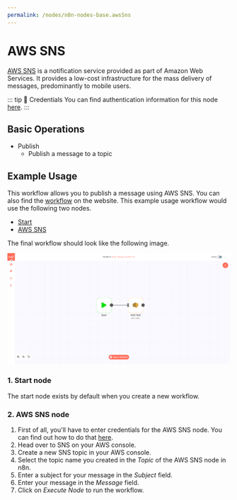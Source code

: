 ```yaml
---
permalink: /nodes/n8n-nodes-base.awsSns
---
```


# AWS SNS

[AWS SNS](https://aws.amazon.com/sns/) is a notification service provided as part of Amazon Web Services. It provides a low-cost infrastructure for the mass delivery of messages, predominantly to mobile users.

::: tip 🔑 Credentials
You can find authentication information for this node [here](../../../credentials/AWS/README.md).
:::

## Basic Operations

- Publish
    - Publish a message to a topic

## Example Usage

This workflow allows you to publish a message using AWS SNS. You can also find the [workflow](https://n8n.io/workflows/501) on the website. This example usage workflow would use the following two nodes.
- [Start](../../core-nodes/Start/README.md)
- [AWS SNS]()

The final workflow should look like the following image.

![A workflow with the AWS SNS node](./workflow.png)

### 1. Start node

The start node exists by default when you create a new workflow.

### 2. AWS SNS node

1. First of all, you'll have to enter credentials for the AWS SNS node. You can find out how to do that [here](../../../credentials/AWS/README.md).
2. Head over to SNS on your AWS console.
3. Create a new SNS topic in your AWS console.
4. Select the topic name you created in the *Topic* of the AWS SNS node in n8n.
5. Enter a subject for your message in the *Subject* field.
6. Enter your message in the *Message* field.
7. Click on *Execute Node* to run the workflow.
